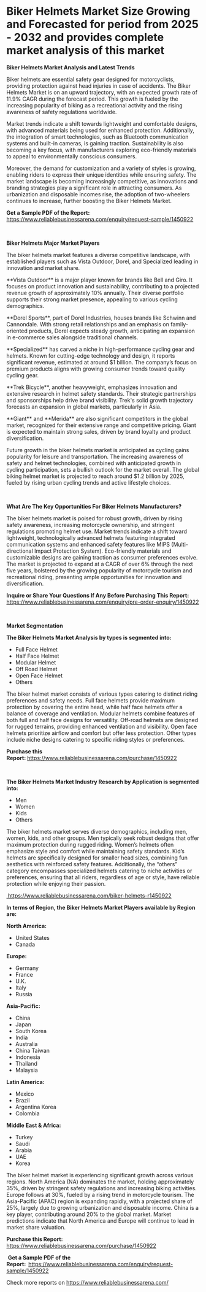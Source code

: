 <p><h1>Biker Helmets Market Size Growing and Forecasted for period from 2025 - 2032 and provides complete market analysis of this market</h1></p><p><strong>Biker Helmets Market Analysis and Latest Trends</strong></p>
<p><p>Biker helmets are essential safety gear designed for motorcyclists, providing protection against head injuries in case of accidents. The Biker Helmets Market is on an upward trajectory, with an expected growth rate of 11.9% CAGR during the forecast period. This growth is fueled by the increasing popularity of biking as a recreational activity and the rising awareness of safety regulations worldwide.</p><p>Market trends indicate a shift towards lightweight and comfortable designs, with advanced materials being used for enhanced protection. Additionally, the integration of smart technologies, such as Bluetooth communication systems and built-in cameras, is gaining traction. Sustainability is also becoming a key focus, with manufacturers exploring eco-friendly materials to appeal to environmentally conscious consumers.</p><p>Moreover, the demand for customization and a variety of styles is growing, enabling riders to express their unique identities while ensuring safety. The market landscape is becoming increasingly competitive, as innovations and branding strategies play a significant role in attracting consumers. As urbanization and disposable incomes rise, the adoption of two-wheelers continues to increase, further boosting the Biker Helmets Market.</p></p>
<p><strong>Get a Sample PDF of the Report:&nbsp;</strong> <a href="https://www.reliablebusinessarena.com/enquiry/request-sample/1450922?utm_campaign=1420&utm_medium=2&utm_source=Github&utm_content=ia&utm_term=06022025&utm_id=biker-helmets">https://www.reliablebusinessarena.com/enquiry/request-sample/1450922</a></p>
<p>&nbsp;</p>
<p><strong>Biker Helmets Major Market Players</strong></p>
<p><p>The biker helmets market features a diverse competitive landscape, with established players such as Vista Outdoor, Dorel, and Specialized leading in innovation and market share. </p><p>**Vista Outdoor** is a major player known for brands like Bell and Giro. It focuses on product innovation and sustainability, contributing to a projected revenue growth of approximately 10% annually. Their diverse portfolio supports their strong market presence, appealing to various cycling demographics.</p><p>**Dorel Sports**, part of Dorel Industries, houses brands like Schwinn and Cannondale. With strong retail relationships and an emphasis on family-oriented products, Dorel expects steady growth, anticipating an expansion in e-commerce sales alongside traditional channels.</p><p>**Specialized** has carved a niche in high-performance cycling gear and helmets. Known for cutting-edge technology and design, it reports significant revenue, estimated at around $1 billion. The company’s focus on premium products aligns with growing consumer trends toward quality cycling gear.</p><p>**Trek Bicycle**, another heavyweight, emphasizes innovation and extensive research in helmet safety standards. Their strategic partnerships and sponsorships help drive brand visibility. Trek's solid growth trajectory forecasts an expansion in global markets, particularly in Asia.</p><p>**Giant** and **Merida** are also significant competitors in the global market, recognized for their extensive range and competitive pricing. Giant is expected to maintain strong sales, driven by brand loyalty and product diversification.</p><p>Future growth in the biker helmets market is anticipated as cycling gains popularity for leisure and transportation. The increasing awareness of safety and helmet technologies, combined with anticipated growth in cycling participation, sets a bullish outlook for the market overall. The global biking helmet market is projected to reach around $1.2 billion by 2025, fueled by rising urban cycling trends and active lifestyle choices.</p></p>
<p>&nbsp;</p>
<p><strong>What Are The Key Opportunities For Biker Helmets Manufacturers?</strong></p>
<p><p>The biker helmets market is poised for robust growth, driven by rising safety awareness, increasing motorcycle ownership, and stringent regulations promoting helmet use. Market trends indicate a shift toward lightweight, technologically advanced helmets featuring integrated communication systems and enhanced safety features like MIPS (Multi-directional Impact Protection System). Eco-friendly materials and customizable designs are gaining traction as consumer preferences evolve. The market is projected to expand at a CAGR of over 6% through the next five years, bolstered by the growing popularity of motorcycle tourism and recreational riding, presenting ample opportunities for innovation and diversification.</p></p>
<p><strong>Inquire or Share Your Questions If Any Before Purchasing This Report:</strong> <a href="https://www.reliablebusinessarena.com/enquiry/pre-order-enquiry/1450922?utm_campaign=1420&utm_medium=2&utm_source=Github&utm_content=ia&utm_term=06022025&utm_id=biker-helmets">https://www.reliablebusinessarena.com/enquiry/pre-order-enquiry/1450922</a></p>
<p>&nbsp;</p>
<p><strong>Market Segmentation</strong></p>
<p><strong>The Biker Helmets Market Analysis by types is segmented into:</strong></p>
<p><ul><li>Full Face Helmet</li><li>Half Face Helmet</li><li>Modular Helmet</li><li>Off Road Helmet</li><li>Open Face Helmet</li><li>Others</li></ul></p>
<p><p>The biker helmet market consists of various types catering to distinct riding preferences and safety needs. Full face helmets provide maximum protection by covering the entire head, while half face helmets offer a balance of coverage and ventilation. Modular helmets combine features of both full and half face designs for versatility. Off-road helmets are designed for rugged terrains, providing enhanced ventilation and visibility. Open face helmets prioritize airflow and comfort but offer less protection. Other types include niche designs catering to specific riding styles or preferences.</p></p>
<p><strong>Purchase this Report:&nbsp;</strong><a href="https://www.reliablebusinessarena.com/purchase/1450922?utm_campaign=1420&utm_medium=2&utm_source=Github&utm_content=ia&utm_term=06022025&utm_id=biker-helmets">https://www.reliablebusinessarena.com/purchase/1450922</a></p>
<p>&nbsp;</p>
<p><strong>The Biker Helmets Market Industry Research by Application is segmented into:</strong></p>
<p><ul><li>Men</li><li>Women</li><li>Kids</li><li>Others</li></ul></p>
<p><p>The biker helmets market serves diverse demographics, including men, women, kids, and other groups. Men typically seek robust designs that offer maximum protection during rugged riding. Women’s helmets often emphasize style and comfort while maintaining safety standards. Kid’s helmets are specifically designed for smaller head sizes, combining fun aesthetics with reinforced safety features. Additionally, the “others” category encompasses specialized helmets catering to niche activities or preferences, ensuring that all riders, regardless of age or style, have reliable protection while enjoying their passion.</p></p>
<p><a href="https://www.reliablebusinessarena.com/biker-helmets-r1450922?utm_campaign=1420&utm_medium=2&utm_source=Github&utm_content=ia&utm_term=06022025&utm_id=biker-helmets">&nbsp;https://www.reliablebusinessarena.com/biker-helmets-r1450922</a></p>
<p><strong>In terms of Region, the Biker Helmets Market Players available by Region are:</strong></p>
<p>
    <p> <strong> North America: </strong>
        <ul>
            <li>United States</li>
            <li>Canada</li>
        </ul>
        </p> 
    <p> <strong> Europe: </strong>
        <ul>
            <li>Germany</li>
            <li>France</li>
            <li>U.K.</li>
            <li>Italy</li>
            <li>Russia</li>
        </ul>
        </p> 
    <p> <strong> Asia-Pacific: </strong>
        <ul>
            <li>China</li>
            <li>Japan</li>
            <li>South Korea</li>
            <li>India</li>
            <li>Australia</li>
            <li>China Taiwan</li>
            <li>Indonesia</li>
            <li>Thailand</li>
            <li>Malaysia</li>
        </ul>
        </p> 
    <p> <strong> Latin America: </strong>
        <ul>
            <li>Mexico</li>
            <li>Brazil</li>
            <li>Argentina Korea</li>
            <li>Colombia</li>
        </ul>
        </p> 
    <p> <strong> Middle East & Africa: </strong>
        <ul>
            <li>Turkey</li>
            <li>Saudi</li>
            <li>Arabia</li>
            <li>UAE</li>
            <li>Korea</li>
        </ul>
    </p>
    </p>
<p><p>The biker helmet market is experiencing significant growth across various regions. North America (NA) dominates the market, holding approximately 35%, driven by stringent safety regulations and increasing biking activities. Europe follows at 30%, fueled by a rising trend in motorcycle tourism. The Asia-Pacific (APAC) region is expanding rapidly, with a projected share of 25%, largely due to growing urbanization and disposable income. China is a key player, contributing around 20% to the global market. Market predictions indicate that North America and Europe will continue to lead in market share valuation.</p></p>
<p><strong>Purchase this Report: </strong><a href="https://www.reliablebusinessarena.com/purchase/1450922?utm_campaign=1420&utm_medium=2&utm_source=Github&utm_content=ia&utm_term=06022025&utm_id=biker-helmets">https://www.reliablebusinessarena.com/purchase/1450922</a></p>
<p>&nbsp;<strong>Get a Sample PDF of the Report:&nbsp;&nbsp;</strong><a href="https://www.reliablebusinessarena.com/enquiry/request-sample/1450922?utm_campaign=1420&utm_medium=2&utm_source=Github&utm_content=ia&utm_term=06022025&utm_id=biker-helmets">https://www.reliablebusinessarena.com/enquiry/request-sample/1450922</a></p>
<p><strong></strong></p>
<p>Check more reports on <a href="https://www.reliablebusinessarena.com/?utm_campaign=1420&utm_medium=2&utm_source=Github&utm_content=ia&utm_term=06022025&utm_id=biker-helmets">https://www.reliablebusinessarena.com/</a></p>